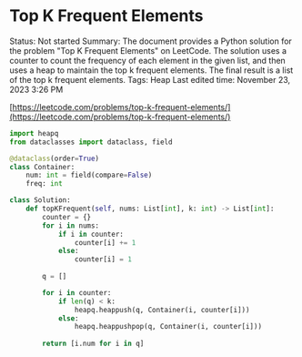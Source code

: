 # Top K Frequent Elements

Status: Not started
Summary: The document provides a Python solution for the problem "Top K Frequent Elements" on LeetCode. The solution uses a counter to count the frequency of each element in the given list, and then uses a heap to maintain the top k frequent elements. The final result is a list of the top k frequent elements.
Tags: Heap
Last edited time: November 23, 2023 3:26 PM

[https://leetcode.com/problems/top-k-frequent-elements/](https://leetcode.com/problems/top-k-frequent-elements/)

```python
import heapq
from dataclasses import dataclass, field

@dataclass(order=True)
class Container:
    num: int = field(compare=False)
    freq: int

class Solution:
    def topKFrequent(self, nums: List[int], k: int) -> List[int]:
        counter = {}
        for i in nums:
            if i in counter:
                counter[i] += 1
            else:
                counter[i] = 1
        
        q = []

        for i in counter:
            if len(q) < k:
                heapq.heappush(q, Container(i, counter[i]))
            else:
                heapq.heappushpop(q, Container(i, counter[i]))
        
        return [i.num for i in q]
```
